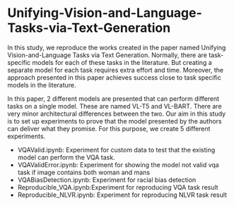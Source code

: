 # Unifying-Vision-and-Language-Tasks-via-Text-Generation

In this study, we reproduce the works created in the paper named Unifying Vision-and-Language Tasks via Text Generation. Normally, there are task-specific models for each of these tasks in the literature.  But creating a separate model for each task requires extra effort and time. Moreover, the approach presented in this paper achieves success close to task specific models in the literature.

In this paper, 2 different models are presented that can perform different tasks on a single model. These are named VL-T5 and VL-BART. There are very minor architectural differences between the two. Our aim in this study is to set up experiments to prove that the model presented by the authors can deliver what they promise.
For this purpose, we create 5 different experiments.
<br>
- VQAValid.ipynb: Experiment for custom data to test that the existing model can perform the VQA task.
- VQAValidError.ipynb: Experiment for showing the model not valid vqa task if image contains both woman and mans
- VQABiasDetection.ipynb: Experiment for racial bias detection
- Reproducible_VQA.ipynb:Experiment for reproducing VQA task result
- Reproducible_NLVR.ipynb: Experiment for reproducing NLVR task result

